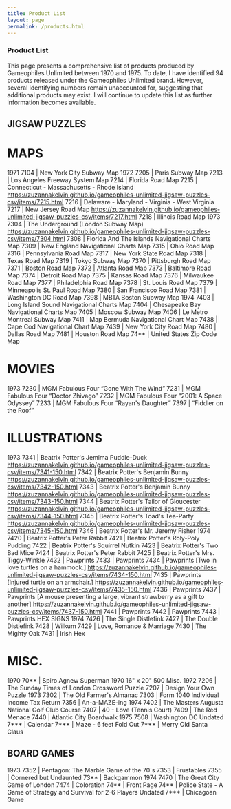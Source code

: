 ```yaml
---
title: Product List
layout: page
permalink: /products.html
---
```


### Product List
This page presents a comprehensive list of products produced by Gameophiles Unlimited between 1970 and 1975. To date, I have identified 94 products released under the Gameophiles Unlimited brand. However, several identifying numbers remain unaccounted for, suggesting that additional products may exist. I will continue to update this list as further information becomes available.

## JIGSAW PUZZLES
# MAPS
1971
7104 | New York City Subway Map
1972
7205 | Paris Subway Map
7213 | Los Angeles Freeway System Map
7214 | Florida Road Map
7215 | Connecticut - Massachusetts - Rhode Island https://zuzannakelvin.github.io/gameophiles-unlimited-jigsaw-puzzles-csv/items/7215.html 
7216 | Delaware - Maryland - Virginia - West Virginia
7217 | New Jersey Road Map https://zuzannakelvin.github.io/gameophiles-unlimited-jigsaw-puzzles-csv/items/7217.html 
7218 | Illinois Road Map
1973
7304 | The Underground (London Subway Map) https://zuzannakelvin.github.io/gameophiles-unlimited-jigsaw-puzzles-csv/items/7304.html 
7308 | Florida And The Islands Navigational Charts Map
7309 | New England Navigational Charts Map
7315 | Ohio Road Map
7316 | Pennsylvania Road Map
7317 | New York State Road Map
7318 | Texas Road Map
7319 | Tokyo Subway Map
7370 | Pittsburgh Road Map
7371 | Boston Road Map 
7372 | Atlanta Road Map 
7373 | Baltimore Road Map 
7374 | Detroit Road Map
7375 | Kansas Road Map 
7376 | Milwaukee Road Map
7377 | Philadelphia Road Map
7378 | St. Louis Road Map
7379 | Minneapolis St. Paul Road Map 
7380 | San Francisco Road Map 
7381 | Washington DC Road Map
7398 | MBTA Boston Subway Map
1974
7403 | Long Island Sound Navigational Charts Map
7404 | Chesapeake Bay Navigational Charts Map
7405 | Moscow Subway Map 
7406 | Le Metro Montreal Subway Map
7411 | Map Bermuda Navigational Chart Map
7438 | Cape Cod Navigational Chart Map
7439 | New York City Road Map
7480 | Dallas Road Map
7481 | Houston Road Map
74**  | United States Zip Code Map
# MOVIES
1973
7230 | MGM Fabulous Four “Gone With The Wind”
7231 | MGM Fabulous Four “Doctor Zhivago”
7232 | MGM Fabulous Four “2001: A Space Odyssey”
7233 | MGM Fabulous Four “Rayan's Daughter”
7397 | “Fiddler on the Roof”
# ILLUSTRATIONS
1973
7341 | Beatrix Potter's Jemima Puddle-Duck https://zuzannakelvin.github.io/gameophiles-unlimited-jigsaw-puzzles-csv/items/7341-150.html 
7342 | Beatrix Potter's Benjamin Bunny https://zuzannakelvin.github.io/gameophiles-unlimited-jigsaw-puzzles-csv/items/7342-150.html 
7343 | Beatrix Potter's Benjamin Bunny https://zuzannakelvin.github.io/gameophiles-unlimited-jigsaw-puzzles-csv/items/7343-150.html 
7344 | Beatrix Potter's Tailor of Gloucester https://zuzannakelvin.github.io/gameophiles-unlimited-jigsaw-puzzles-csv/items/7344-150.html 
7345 | Beatrix Potter's Toad's Tea-Party https://zuzannakelvin.github.io/gameophiles-unlimited-jigsaw-puzzles-csv/items/7345-150.html 
7346 | Beatrix Potter's Mr. Jeremy Fisher
1974
7420 | Beatrix Potter's Peter Rabbit
7421 | Beatrix Potter's Roly-Poly Pudding
7422 | Beatrix Potter's Squirrel Nutkin
7423 | Beatrix Potter's Two Bad Mice
7424 | Beatrix Potter's Peter Rabbit
7425 | Beatrix Potter's Mrs. Tiggy-Winkle
7432 | Pawprints 
7433 | Pawprints
7434 | Pawprints [Two in love turtles on a hammock.] https://zuzannakelvin.github.io/gameophiles-unlimited-jigsaw-puzzles-csv/items/7434-150.html 
7435 | Pawprints [Injured turtle on an armchair.] https://zuzannakelvin.github.io/gameophiles-unlimited-jigsaw-puzzles-csv/items/7435-150.html 
7436 | Pawprints
7437 | Pawprints [A mouse presenting a large, vibrant strawberry as a gift to another] https://zuzannakelvin.github.io/gameophiles-unlimited-jigsaw-puzzles-csv/items/7437-150.html 
7441 | Pawprints
7442 | Pawprints
7443 | Pawprints
HEX SIGNS
1974
7426 | The Single Distlefink
7427 | The Double Distlefink
7428 | Wilkum
7429 | Love, Romance & Marriage
7430 | The Mighty Oak
7431 | Irish Hex
# MISC.
1970
70** | Spiro Agnew Superman 1970 16" x 20" 500 Misc.
1972
7206 | The Sunday Times of London Crossword Puzzle
7207 | Design Your Own Puzzle
1973
7302 | The Old Farmer's Almanac
7303 | Form 1040 Individual Income Tax Return
7356 | An-a-MAZE-ing
1974
7402 | The Masters Augusta National Golf Club Course
7407 | 40 - Love (Tennis Court)
7409 | The Red Menace
7440 | Atlantic City Boardwalk
1975
7508 | Washington DC
Undated
7*** | Calendar
7*** | Maze - 6 feet Fold Out
7*** | Merry Old Santa Claus

## BOARD GAMES
1973
7352 | Pentagon: The Marble Game of the 70's
7353 | Frustables
7355 | Cornered but Undaunted
73** | Backgammon
1974
7470 | The Great City Game of London
7474 | Coloration
74** | Front Page 
74** | Police State - A Game of Strategy and Survival for 2-6 Players
Undated
7*** | Chicagoan Game
